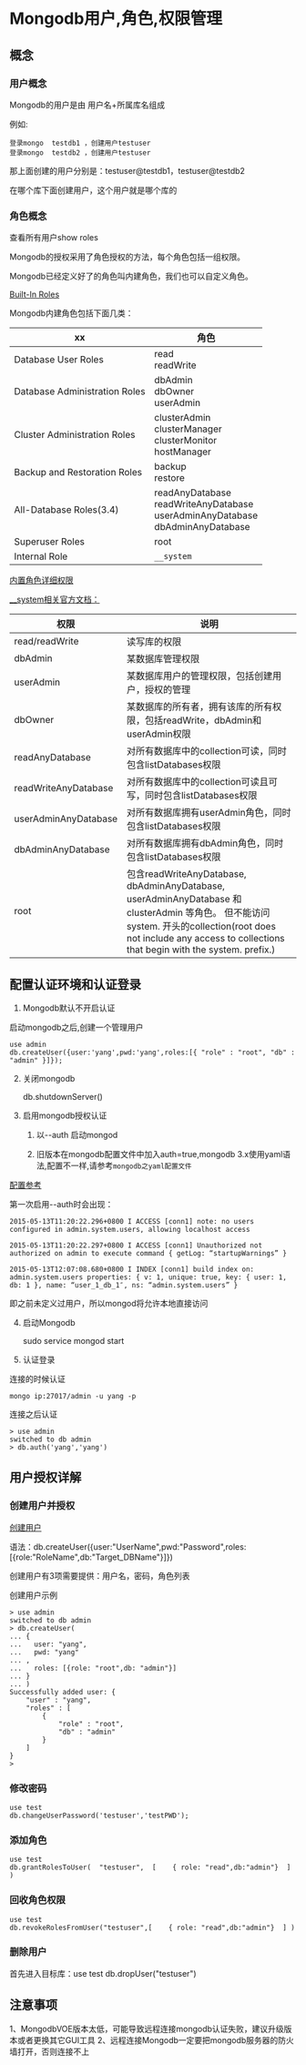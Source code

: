 # Mongodb用户,角色,权限管理

## 概念

### 用户概念

Mongodb的用户是由 用户名+所属库名组成

例如:

    登录mongo  testdb1 ，创建用户testuser
    登录mongo  testdb2 ，创建用户testuser

那上面创建的用户分别是：testuser@testdb1，testuser@testdb2

在哪个库下面创建用户，这个用户就是哪个库的

### 角色概念

查看所有用户show roles

Mongodb的授权采用了角色授权的方法，每个角色包括一组权限。

Mongodb已经定义好了的角色叫内建角色，我们也可以自定义角色。

[Built-In Roles](https://docs.mongodb.com/manual/core/security-built-in-roles/)

Mongodb内建角色包括下面几类：

  xx |角色
 ---|---
 Database User Roles | read<br>readWrite
 Database Administration Roles | dbAdmin<br>dbOwner<br>userAdmin
 Cluster Administration Roles | clusterAdmin<br>clusterManager<br>clusterMonitor<br>hostManager
 Backup and Restoration Roles | backup<br>restore
 All-Database Roles(3.4) | readAnyDatabase<br>readWriteAnyDatabase<br>userAdminAnyDatabase<br>dbAdminAnyDatabase
 Superuser Roles | root<br>
 Internal Role | `__system`

[内置角色详细权限](https://docs.mongodb.com/manual/reference/built-in-roles/)

[__system相关官方文档：](http://docs.mongodb.org/manual/reference/built-in-roles/#__system)

 权限 | 说明
 ---|---
 read/readWrite | 读写库的权限
 dbAdmin | 某数据库管理权限
 userAdmin | 某数据库用户的管理权限，包括创建用户，授权的管理
 dbOwner | 某数据库的所有者，拥有该库的所有权限，包括readWrite，dbAdmin和userAdmin权限
readAnyDatabase | 对所有数据库中的collection可读，同时包含listDatabases权限
readWriteAnyDatabase | 对所有数据库中的collection可读且可写，同时包含listDatabases权限
userAdminAnyDatabase | 对所有数据库拥有userAdmin角色，同时包含listDatabases权限
dbAdminAnyDatabase | 对所有数据库拥有dbAdmin角色，同时包含listDatabases权限
root | 包含readWriteAnyDatabase, dbAdminAnyDatabase, userAdminAnyDatabase 和 clusterAdmin 等角色。 但不能访问system. 开头的collection(root does not include any access to collections that begin with the system. prefix.)

## 配置认证环境和认证登录

1. Mongodb默认不开启认证

启动mongodb之后,创建一个管理用户

    use admin
    db.createUser({user:'yang',pwd:'yang',roles:[{ "role" : "root", "db" : "admin" }]});

2. 关闭mongodb

    db.shutdownServer()

3. 启用mongodb授权认证

    1. 以--auth 启动mongod

    2. 旧版本在mongodb配置文件中加入auth=true,mongodb 3.x使用yaml语法,配置不一样,请参考`mongodb之yaml配置文件`

[配置参考](https://docs.mongodb.com/master/reference/configuration-options/#security-options)

第一次启用--auth时会出现：

```shell
2015-05-13T11:20:22.296+0800 I ACCESS [conn1] note: no users configured in admin.system.users, allowing localhost access

2015-05-13T11:20:22.297+0800 I ACCESS [conn1] Unauthorized not authorized on admin to execute command { getLog: “startupWarnings” }

2015-05-13T12:07:08.680+0800 I INDEX [conn1] build index on: admin.system.users properties: { v: 1, unique: true, key: { user: 1, db: 1 }, name: “user_1_db_1″, ns: “admin.system.users” }
```

即之前未定义过用户，所以mongod将允许本地直接访问

4. 启动Mongodb

    sudo service mongod start

5. 认证登录

连接的时候认证

    mongo ip:27017/admin -u yang -p

连接之后认证

    > use admin
    switched to db admin
    > db.auth('yang','yang')

## 用户授权详解

### 创建用户并授权

[创建用户](http://docs.mongodb.org/manual/reference/method/db.createUser/)

语法：db.createUser({user:"UserName",pwd:"Password",roles:[{role:"RoleName",db:"Target_DBName"}]})

创建用户有3项需要提供：用户名，密码，角色列表

创建用户示例

    > use admin
    switched to db admin
    > db.createUser(
    ... {
    ...   user: "yang",
    ...   pwd: "yang"
    ... ,
    ...   roles: [{role: "root",db: "admin"}]
    ... }
    ... )
    Successfully added user: {
        "user" : "yang",
        "roles" : [
            {
                "role" : "root",
                "db" : "admin"
            }
        ]
    }
    >

### 修改密码

    use test
    db.changeUserPassword('testuser','testPWD');

### 添加角色

    use test
    db.grantRolesToUser(  "testuser",  [    { role: "read",db:"admin"}  ] )

### 回收角色权限

    use test
    db.revokeRolesFromUser("testuser",[    { role: "read",db:"admin"}  ] )

### 删除用户

首先进入目标库：use test
db.dropUser("testuser")

## 注意事项

1、MongodbVOE版本太低，可能导致远程连接mongodb认证失败，建议升级版本或者更换其它GUI工具
2、远程连接Mongodb一定要把mongodb服务器的防火墙打开，否则连接不上